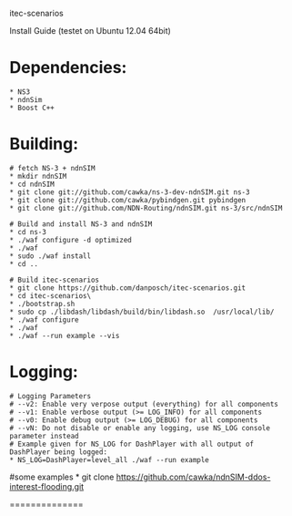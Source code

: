 itec-scenarios

Install Guide (testet on Ubuntu 12.04 64bit)

# Dependencies:
    * NS3
    * ndnSim
    * Boost C++

# Building:

    # fetch NS-3 + ndnSIM
    * mkdir ndnSIM
    * cd ndnSIM
    * git clone git://github.com/cawka/ns-3-dev-ndnSIM.git ns-3
    * git clone git://github.com/cawka/pybindgen.git pybindgen
    * git clone git://github.com/NDN-Routing/ndnSIM.git ns-3/src/ndnSIM

    # Build and install NS-3 and ndnSIM
    * cd ns-3
    * ./waf configure -d optimized
    * ./waf
    * sudo ./waf install
    * cd ..

    # Build itec-scenarios
    * git clone https://github.com/danposch/itec-scenarios.git
    * cd itec-scenarios\
    * ./bootstrap.sh
    * sudo cp ./libdash/libdash/build/bin/libdash.so  /usr/local/lib/
    * ./waf configure
    * ./waf 
    * ./waf --run example --vis
    
# Logging:
    # Logging Parameters
    # --v2: Enable very verpose output (everything) for all components
    # --v1: Enable verbose output (>= LOG_INFO) for all components
    # --v0: Enable debug output (>= LOG_DEBUG) for all components
    # --vN: Do not disable or enable any logging, use NS_LOG console parameter instead
    # Example given for NS_LOG for DashPlayer with all output of DashPlayer being logged:
    * NS_LOG=DashPlayer=level_all ./waf --run example

#some examples
		* git clone https://github.com/cawka/ndnSIM-ddos-interest-flooding.git

==============
